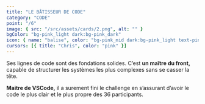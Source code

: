 ```yaml
---
title: "LE BÂTISSEUR DE CODE"
category: "CODE"
point: "/6"
image: { src: "/src/assets/cards/2.png", alt: "" }
bgColor: "bg-pink_light dark:bg-pink_dark"
icon: { name: "balise", color: "bg-pink_mid dark:bg-pink_light text-pink_light dark:text-pink_dark" }
cursors: [{ title: "Chris", color: "pink" }]
---
```


Ses lignes de code sont des fondations solides. C’est **un maître du front,** capable de structurer les systèmes les plus complexes sans se casser la tête.

**Maitre de VSCode,** il a surement fini le challenge en s’assurant d’avoir le code le plus clair et le plus propre des 36 participants.